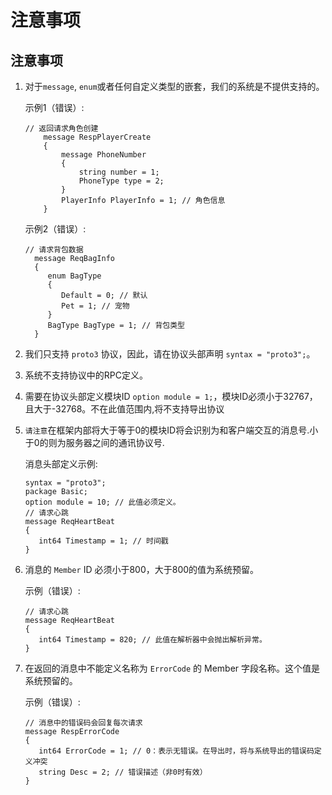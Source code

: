 # 注意事项

## 注意事项

1. 对于`message`, `enum`或者任何自定义类型的嵌套，我们的系统是不提供支持的。

   示例1（错误）:
    ```
    // 返回请求角色创建
        message RespPlayerCreate
        {
            message PhoneNumber
            {
                string number = 1;
                PhoneType type = 2;
            }
            PlayerInfo PlayerInfo = 1; // 角色信息
        }
    ```
   示例2（错误）:
    ```
    // 请求背包数据
      message ReqBagInfo
      {
         enum BagType
         {
            Default = 0; // 默认
            Pet = 1; // 宠物
         }
         BagType BagType = 1; // 背包类型
      }
    ```

2. 我们只支持 `proto3` 协议，因此，请在协议头部声明 `syntax = "proto3";`。

3. 系统不支持协议中的RPC定义。

4. 需要在协议头部定义模块ID `option module = 1;`，模块ID必须小于32767，且大于-32768。不在此值范围内,将不支持导出协议

5. `请注意`在框架内部将大于等于0的模块ID将会识别为和客户端交互的消息号.小于0的则为服务器之间的通讯协议号.

   消息头部定义示例:
    ```
    syntax = "proto3";
    package Basic;
    option module = 10; // 此值必须定义。
    // 请求心跳
    message ReqHeartBeat
    {
       int64 Timestamp = 1; // 时间戳
    }
    ```
6. 消息的 `Member` ID 必须小于800，大于800的值为系统预留。

   示例（错误）:
    ```
    // 请求心跳
    message ReqHeartBeat
    {
       int64 Timestamp = 820; // 此值在解析器中会抛出解析异常。
    }
    ```

7. 在返回的消息中不能定义名称为 `ErrorCode` 的 Member 字段名称。这个值是系统预留的。

   示例（错误）:
    ```
    // 消息中的错误码会回复每次请求
    message RespErrorCode
    {
       int64 ErrorCode = 1; // 0：表示无错误。在导出时，将与系统导出的错误码定义冲突
       string Desc = 2; // 错误描述（非0时有效）
    }
    ```

